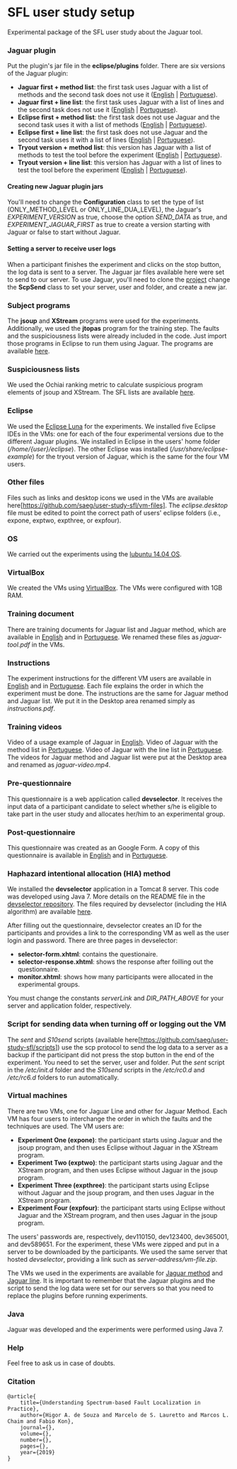 # SFL user study setup
Experimental package of the SFL user study about the Jaguar tool.

### Jaguar plugin
Put the plugin's jar file in the **eclipse/plugins** folder.
There are six versions of the Jaguar plugin:
- **Jaguar first + method list**: the first task uses Jaguar with a list of methods and the second task does not use it ([English](https://github.com/saeg/user-study-sfl/blob/master/plugin-en/br.usp.each.saeg.jaguar.plugin_jaguar_1st_method.jar) | [Portuguese](https://github.com/saeg/user-study-sfl/blob/master/plugin-pt/br.usp.each.saeg.jaguar.plugin_jaguar_1st_method.jar)).
- **Jaguar first + line list**: the first task uses Jaguar with a list of lines and the second task does not use it ([English](https://github.com/saeg/user-study-sfl/blob/master/plugin-en/br.usp.each.saeg.jaguar.plugin_jaguar_1st_line.jar) | [Portuguese](https://github.com/saeg/user-study-sfl/blob/master/plugin-pt/br.usp.each.saeg.jaguar.plugin_jaguar_1st_line.jar)).
- **Eclipse first + method list**: the first task does not use Jaguar and the second task uses it with a list of methods ([English](https://github.com/saeg/user-study-sfl/blob/master/plugin-en/br.usp.each.saeg.jaguar.plugin_eclipse_1st_method.jar) | [Portuguese](https://github.com/saeg/user-study-sfl/blob/master/plugin-pt/br.usp.each.saeg.jaguar.plugin_eclipse_1st_method.jar)).
- **Eclipse first + line list**: the first task does not use Jaguar and the second task uses it with a list of lines ([English](https://github.com/saeg/user-study-sfl/blob/master/plugin-en/br.usp.each.saeg.jaguar.plugin_eclipse_1st_line.jar) | [Portuguese](https://github.com/saeg/user-study-sfl/blob/master/plugin-pt/br.usp.each.saeg.jaguar.plugin_eclipse_1st_line.jar)).
- **Tryout version + method list**: this version has Jaguar with a list of methods to test the tool before the experiment ([English](https://github.com/saeg/user-study-sfl/blob/master/plugin-en/br.usp.each.saeg.jaguar.plugin_tryout_method.jar) | [Portuguese](https://github.com/saeg/user-study-sfl/blob/master/plugin-pt/br.usp.each.saeg.jaguar.plugin_tryout_method.jar)).
- **Tryout version + line list**: this version has Jaguar with a list of lines to test the tool before the experiment ([English](https://github.com/saeg/user-study-sfl/blob/master/plugin-en/br.usp.each.saeg.jaguar.plugin_tryout_line.jar) | [Portuguese](https://github.com/saeg/user-study-sfl/blob/master/plugin-pt/br.usp.each.saeg.jaguar.plugin_tryout_line.jar)).

#### Creating new Jaguar plugin jars
You'll need to change the **Configuration** class to set the type of list (ONLY_METHOD_LEVEL or ONLY_LINE_DUA_LEVEL), the Jaguar's *EXPERIMENT_VERSION* as true, choose the option *SEND_DATA* as true, and *EXPERIMENT_JAGUAR_FIRST* as true to create a version starting with Jaguar or false to start without Jaguar. 

#### Setting a server to receive user logs 
When a participant finishes the experiment and clicks on the stop button, the log data is sent to a server. The Jaguar jar files available here were set to send to our server. 
To use Jaguar, you'll need to clone the [project](https://github.com/saeg/jaguar) change the **ScpSend** class to set your server, user and folder, and create a new jar.

### Subject programs
The **jsoup** and **XStream** programs were used for the experiments. Additionally, we used the **jtopas** program for the training step. The faults and the suspiciousness lists were already included in the code. Just import those programs in Eclipse to run them using Jaguar. The programs are available [here](https://github.com/saeg/user-study-sfl/tree/master/programs).

### Suspiciousness lists
We used the Ochiai ranking metric to calculate suspicious program elements of jsoup and XStream. The SFL lists are available [here](https://github.com/saeg/user-study-sfl/tree/master/susp-lists).

### Eclipse
We used the [Eclipse Luna](https://www.eclipse.org/downloads/packages/release/luna/sr2/eclipse-ide-java-developers) for the experiments. 
We installed five Eclipse IDEs in the VMs: one for each of the four experimental versions due to the different Jaguar plugins. We installed in Eclipse in the users' home folder (*/home/{user}/eclipse*). The other Eclipse was installed (*/usr/share/eclipse-example*) for the tryout version of Jaguar, which is the same for the four VM users.

### Other files
Files such as links and desktop icons we used in the VMs are available here[https://github.com/saeg/user-study-sfl/vm-files].
The *eclipse.desktop* file must be edited to point the correct path of users' eclipse folders (i.e., expone, exptwo, expthree, or expfour).

### OS 
We carried out the experiments using the [lubuntu 14.04 OS](http://cdimage.ubuntu.com/lubuntu/releases/14.04/release).

### VirtualBox
We created the VMs using [VirtualBox](https://www.virtualbox.org/wiki/Linux_Downloads). The VMs were configured with 1GB RAM. 

### Training document
There are training documents for Jaguar list and Jaguar method, which are available in [English](https://github.com/saeg/user-study-sfl/tree/master/training-en) and in [Portuguese](https://github.com/saeg/user-study-sfl/tree/master/training-pt). We renamed these files as *jaguar-tool.pdf* in the VMs.

### Instructions
The experiment instructions for the different VM users are available in [English](https://github.com/saeg/user-study-sfl/tree/master/instructions-en) and in [Portuguese](https://github.com/saeg/user-study-sfl/tree/master/instructions-pt). Each file explains the order in which the experiment must be done. The instructions are the same for Jaguar method and Jaguar list. We put it in the Desktop area renamed simply as *instructions.pdf*.

### Training videos
Video of a usage example of Jaguar in [English](https://youtu.be/qt_7BN_8KnA).
Video of Jaguar with the method list in [Portuguese](https://youtu.be/9PVevoo29_U).
Video of Jaguar with the line list in [Portuguese](https://youtu.be/8CY0ZUx8TWg).
The videos for Jaguar method and Jaguar list were put at the Desktop area and renamed as *jaguar-video.mp4*.

### Pre-questionnaire
This questionnaire is a web application called **devselector**. It receives the input data of a participant candidate to select whether s/he is eligible to take part in the user study and allocates her/him to an experimental group. 

### Post-questionnaire
This questionnaire was created as an Google Form. A copy of this questionnaire is available in [English](https://drive.google.com/open?id=1ZrAW74ASmBE6JdzCOl-4GUihvUAJOSYVE2z4SQBEuSA) and in [Portuguese](https://drive.google.com/open?id=1HD6oaoi9RRV41Yl9TxpUqhiDuUSdZdvxzqngU2-8ITI).

### Haphazard intentional allocation (HIA) method
We installed the **devselector** application in a Tomcat 8 server. This code was developed using Java 7. More details on the README file in the [devselector repository](https://github.com/saeg/devselector). The files required by devselector (including the HIA algorithm) are available [here](https://github.com/saeg/user-study-sfl/tree/master/hia-allocation).
 
After filling out the questionnaire, devselector creates an ID for the participants and provides a link to the corresponding VM as well as the user login and password.
There are three pages in devselector:
- **selector-form.xhtml**: contains the questionaire.
- **selector-response.xhtml**: shows the response after foilling out the questionnaire.
- **monitor.xhtml**: shows how many participants were allocated in the experimental groups.

You must change the constants *serverLink* and *DIR_PATH_ABOVE* for your server and application folder, respectively.

### Script for sending data when turning off or logging out the VM
The *sent* and *S10send* scripts (available here[https://github.com/saeg/user-study-sfl/scripts]) use the scp protocol to send the log data to a server as a backup if the participant did not press the stop button in the end of the experiment.
You need to set the server, user and folder. Put the *sent* script in the */etc/init.d* folder and the *S10send* scripts in the */etc/rc0.d* and */etc/rc6.d* folders to run automatically.

### Virtual machines
There are two VMs, one for Jaguar Line and other for Jaguar Method. Each VM has four users to interchange the order in which the faults and the techniques are used. 
The VM users are:
- **Experiment One (expone)**: the participant starts using Jaguar and the jsoup program, and then uses Eclipse without Jaguar in the XStream program.
- **Experiment Two (exptwo)**: the participant starts using Jaguar and the XStream program, and then uses Eclipse without Jaguar in the jsoup program. 
- **Experiment Three (expthree)**: the participant starts using Eclipse without Jaguar and the jsoup program, and then uses Jaguar in the XStream program.
- **Experiment Four (expfour)**: the participant starts using Eclipse without Jaguar and the XStream program, and then uses Jaguar in the jsoup program.

The users' passwords are, respectively, dev110150, dev123400, dev365001, and dev589651.
For the experiment, these VMs were zipped and put in a server to be downloaded by the participants. We used the same server that hosted *devselector*, providing a link such as *server-address/vm-file.zip*.

The VMs we used in the experiments are available for [Jaguar method](https://drive.google.com/file/d/1CVgd0xWGLckFrLUEY3DhGs3U91RE5pXr/view?usp=sharing) and [Jaguar line](https://drive.google.com/file/d/1Ijc4bWME78T8jwfzABulicIouNivp2W9/view?usp=sharing). It is important to remember that the Jaguar plugins and the script to send the log data were set for our servers so that you need to replace the plugins before running experiments.

### Java
Jaguar was developed and the experiments were performed using Java 7.

### Help
Feel free to ask us in case of doubts.

### Citation
```
@article{
	title={Understanding Spectrum-based Fault Localization in Practice},
	author={Higor A. de Souza and Marcelo de S. Lauretto and Marcos L. Chaim and Fabio Kon},
	journal={},
	volume={},
	number={},
	pages={},
	year={2019}
}
```

